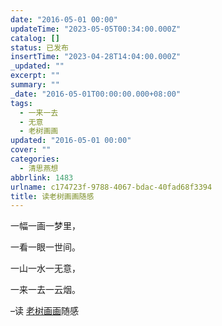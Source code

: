```yaml
---
date: "2016-05-01 00:00"
updateTime: "2023-05-05T00:34:00.000Z"
catalog: []
status: 已发布
insertTime: "2023-04-28T14:04:00.000Z"
_updated: ""
excerpt: ""
summary: ""
_date: "2016-05-01T00:00:00.000+08:00"
tags:
  - 一来一去
  - 无意
  - 老树画画
updated: "2016-05-01 00:00"
cover: ""
categories:
  - 清思燕想
abbrlink: 1483
urlname: c174723f-9788-4067-bdac-40fad68f3394
title: 读老树画画随感
---
```


一幅一画一梦里，

一看一眼一世间。

一山一水一无意，

一来一去一云烟。

–读 [老树画画](http://mp.weixin.qq.com/s?__biz=MzAxODEzNjg2NQ==&mid=2719068996&idx=2&sn=7402894032d543095fd1536011f0284a&scene=2&srcid=0430zMmdFjPsXb3hckzqh8oA&from=timeline&isappinstalled=0#wechat_redirect)随感
